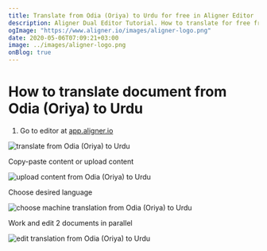 ```yaml
---
title: Translate from Odia (Oriya) to Urdu for free in Aligner Editor
description: Aligner Dual Editor Tutorial. How to translate for free from Odia (Oriya) to Urdu. Aligner is multilingual document management platform. 
ogImage: "https://www.aligner.io/images/aligner-logo.png"
date: 2020-05-06T07:09:21+03:00
image: ../images/aligner-logo.png
onBlog: true
---
```


# How to translate document from Odia (Oriya) to Urdu

1. Go to editor at [app.aligner.io](https://app.aligner.io "Aligner App web page")

![translate from Odia (Oriya) to Urdu](../aligner-blank-editor.png "translate from Odia (Oriya) to Urdu")

Copy-paste content or upload content

![upload content from Odia (Oriya) to Urdu](../aligner-uploaded-document.png "upload content from Odia (Oriya) to Urdu")

Choose desired language

![choose machine translation from Odia (Oriya) to Urdu](../aligner-language-dropdown.png "choose machine translation from Odia (Oriya) to Urdu")

Work and edit 2 documents in parallel

![edit translation from Odia (Oriya) to Urdu](../aligner-double-sitded-editor.png "edit translation from Odia (Oriya) to Urdu")


